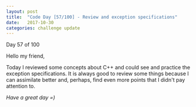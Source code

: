 ```yaml
---
layout: post
title:  "Code Day [57/100] - Review and exception specifications"
date:   2017-10-30
categories: challenge update
---
```


Day 57 of 100

Hello my friend,

Today I reviewed some concepts about C++ and could see and practice the exception specifications. It is always good to review some things because I can assimilate better and, perhaps, find even more points that I didn't pay attention to.

_Have a great day =)_